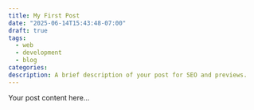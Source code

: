 ```yaml
---
title: My First Post
date: "2025-06-14T15:43:48-07:00"
draft: true
tags:
  - web
  - development
  - blog
categories: 
description: A brief description of your post for SEO and previews.
---
```


Your post content here...